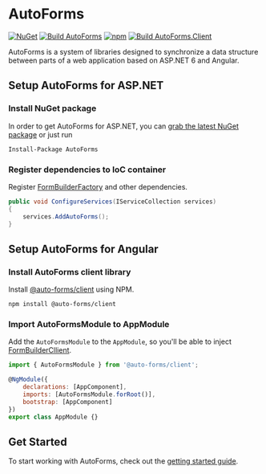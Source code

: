 # AutoForms

[![NuGet](https://img.shields.io/nuget/v/AutoForms.svg)](https://www.nuget.org/packages/AutoForms/)
[![Build AutoForms](https://github.com/Chacaroon/FormBuilder/actions/workflows/dotnet.yml/badge.svg)](https://github.com/Chacaroon/FormBuilder/actions/workflows/dotnet.yml)
[![npm](https://img.shields.io/npm/v/@auto-forms/client)](https://www.npmjs.com/package/@auto-forms/client)
[![Build AutoForms.Client](https://github.com/Chacaroon/AutoForms/actions/workflows/npm-publish.yml/badge.svg)](https://github.com/Chacaroon/AutoForms/actions/workflows/npm-publish.yml)

AutoForms is a system of libraries designed to synchronize a data structure between parts of a web application based on ASP.NET 6 and Angular.

## Setup AutoForms for ASP.NET

### Install NuGet package

In order to get AutoForms for ASP.NET, you can [grab the latest NuGet package](https://www.nuget.org/packages/AutoForms/) or just run

```shell
Install-Package AutoForms
```

### Register dependencies to IoC container

Register [FormBuilderFactory](https://github.com/Chacaroon/AutoForms/blob/master/src/AutoForms/FormBuilderFactory.cs) and other dependencies.

```csharp
public void ConfigureServices(IServiceCollection services)
{
    services.AddAutoForms();
}
```

## Setup AutoForms for Angular

### Install AutoForms client library

Install [@auto-forms/client](https://www.npmjs.com/package/@auto-forms/client) using NPM.

```shell
npm install @auto-forms/client
```

### Import AutoFormsModule to AppModule

Add the `AutoFormsModule` to the `AppModule`, so you'll be able to inject [FormBuilderCllient](https://github.com/Chacaroon/AutoForms/blob/feature/readme/src/AutoForms.Client/projects/client/src/form-builder-client.ts).

```js
import { AutoFormsModule } from '@auto-forms/client';

@NgModule({
    declarations: [AppComponent],
    imports: [AutoFormsModule.forRoot()],
    bootstrap: [AppComponent]
})
export class AppModule {}
```

## Get Started

To start working with AutoForms, check out the [getting started guide](docs/GetStarted.md).
